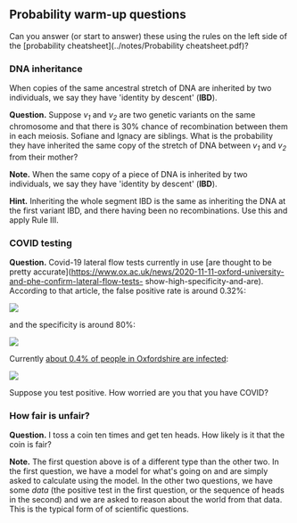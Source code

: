 ## Probability warm-up questions

Can you answer (or start to answer) these using the rules on the left side of the [probability
cheatsheet](../notes/Probability cheatsheet.pdf)?

### DNA inheritance

When copies of the same ancestral stretch of DNA are inherited by two individuals, we say they have
'identity by descent' (**IBD**).

**Question.** Suppose <em>v<sub>1</sub></em> and <em>v<sub>2</sub></em> are two genetic variants on
the same chromosome and that there is 30% chance of recombination between them in each meiosis.
Sofiane and Ignacy are siblings. What is the probability they have inherited the same copy of the stretch of DNA between <em>v<sub>1</sub></em> and <em>v<sub>2</sub></em> from their mother?

**Note.** When the same copy of a piece of DNA is inherited by two individuals, we say they have 'identity by descent' (**IBD**). 

**Hint.** Inheriting the whole segment IBD is the same as inheriting the DNA at the first variant IBD, and there having been no recombinations.  Use this and apply Rule III.

### COVID testing

**Question.** Covid-19 lateral flow tests currently in use [are thought to be pretty
accurate](https://www.ox.ac.uk/news/2020-11-11-oxford-university-and-phe-confirm-lateral-flow-tests-
 show-high-specificity-and-are). According to that article, the false positive rate is around 0.32%:

<img src="https://render.githubusercontent.com/render/math?math=P(\text{positive}|\text{not infected}) = 0.0032">

and the specificity is around 80%:

<img src="https://render.githubusercontent.com/render/math?math=P(\text{positive}|\text{infected}) = 0.8">

Currently [about 0.4% of people in Oxfordshire are infected](https://phdashboard.oxfordshire.gov.uk):

<img src="https://render.githubusercontent.com/render/math?math=P(\text{infected}) = 0.004">

Suppose you test positive.  How worried are you that you have COVID?

### How fair is unfair?

**Question.** I toss a coin ten times and get ten heads.  How likely is it that the coin is fair?

**Note.** The first question above is of a different type than the other two. In the first
question, we have a model for what's going on and are simply asked to calculate using the model.  In the other two questions, we have some *data* (the positive test in the first question, or the sequence of heads in the second) and we are asked to reason about the world from that data.  This is the typical form of of scientific questions.
